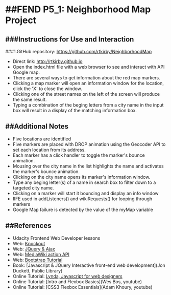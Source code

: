 ##FEND P5_1: Neighborhood Map Project
=====================================
###Instructions for Use and Interaction
---------------------------------------
###1.GitHub repository:
https://github.com/rtkirby/NeighborhoodMap
* Direct link: http://rtkirby.github.io
* Open the index.html file with a web browser to see and interact with API Google map.
* There are several ways to get information about the red map markers.
* Clicking a map marker will open an information window for the location, click the 'X' to close the window.
* Clicking one of the street names on the left of the screen will produce the same result.
* Typing a combination of the beging letters from a city name in the input box will result in a display of the matching information box.

##Additional Notes
------------------
* Five locations are identified
* Five markers are placed with DROP animation using the Geocoder API to set each location from its address.
* Each marker has a click handler to toggle the marker's bounce animation.
* Mousing over the city name in the list highlights the name and activates the marker's bounce animation.
* Clicking on the city name opens its marker's information window.
* Type any beging letter(s) of a name in search box to filter down to a targeted city name.
* Clicking on a marker will start it bouncing and display an info window
* IIFE used in addListeners() and wikiRequests() for looping through markers
* Google Map failure is detected by the value of the myMap variable

##References
------------
* Udacity Frontend Web Developer lessons
* Web: [Knockout](http://knockoutjs.com)
* Web: [JQuery & Ajax](http://api.jquery.com/jquery.ajax/)
* Web: [MediaWiki action API](https://www.mediawiki.org/wiki/API%3aMain_page)
* Web: [Bootstrap Tutorial](http://www.w3schools.com/bootstrap/)
* Book: [Javascript & JQuery Interactive front-end web development](Jon Duckett, Public Library)
* Online Tutorial: [Lynda, Javascript for web designers](Lynda.com)
* Online Tutorial: [Intro and Flexbox Basics](Wes Bos, youtube)
* Online Tutorial: [CSS3 Flexbox Essentials](Adam Khoury, youtube)
